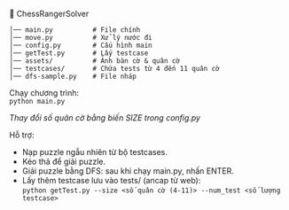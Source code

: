 📂 ChessRangerSolver  
```
│── main.py          # File chính  
│── move.py          # Xử lý nước đi  
│── config.py        # Cấu hình main  
│── getTest.py       # Lấy testcase
│── assets/          # Ảnh bàn cờ & quân cờ  
│── testcases/       # Chứa tests từ 4 đến 11 quân cờ  
│── dfs-sample.py    # File nháp  

  ```
Chạy chương trình:  
`python main.py`  
  
*Thay đổi số quân cờ bằng biến SIZE trong config.py*
  
Hỗ trợ:  
- Nạp puzzle ngẫu nhiên từ bộ testcases.
- Kéo thả để giải puzzle.
- Giải puzzle bằng DFS: sau khi chạy main.py, nhấn ENTER.
- Lấy thêm testcase lưu vào tests/ (ancap từ web):     
   `python getTest.py --size <số quân cờ (4-11)> --num_test <số lượng testcase>`
